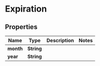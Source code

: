 
# Expiration

## Properties
Name | Type | Description | Notes
------------ | ------------- | ------------- | -------------
**month** | **String** |  | 
**year** | **String** |  | 



